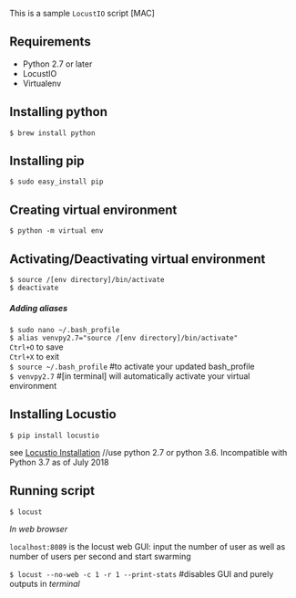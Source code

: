 This is a sample `LocustIO` script [MAC]

## Requirements
* Python 2.7 or later
* LocustIO
* Virtualenv

## Installing python
```
$ brew install python
```

## Installing pip
```
$ sudo easy_install pip
```

## Creating virtual environment
```
$ python -m virtual env
```

## Activating/Deactivating virtual environment
```
$ source /[env directory]/bin/activate
$ deactivate
```

##### Adding aliases
`$ sudo nano ~/.bash_profile`  
`$ alias venvpy2.7="source /[env directory]/bin/activate"`  
`Ctrl+O` to save  
`Ctrl+X` to exit  
`$ source ~/.bash_profile` #to activate your updated bash_profile  
`$ venvpy2.7` #[in terminal] will automatically activate your virtual environment  

## Installing Locustio
```
$ pip install locustio
``` 
see [Locustio Installation](https://docs.locust.io/en/stable/installation.html)
//use python 2.7 or python 3.6. Incompatible with Python 3.7 as of July 2018

## Running script
`$ locust` 

_In web browser_

`localhost:8089` is the locust web GUI: input the number of user as well as number of users per second and start swarming  

`$ locust --no-web -c 1 -r 1 --print-stats` #disables GUI and purely outputs in _terminal_  
